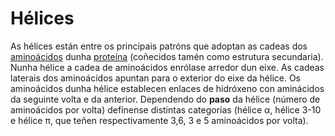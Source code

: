 # Hélices
As hélices están entre os principais patróns que adoptan as cadeas dos [aminoácidos](lexicon-aminoacid) dunha [proteína](lexicon-protein) (coñecidos tamén como estrutura secundaria).  
Nunha hélice a cadea de aminoácidos enrólase arredor dun eixe. As cadeas laterais dos aminoácidos apuntan para o exterior do eixe da hélice. Os aminoácidos dunha hélice establecen enlaces de hidróxeno con aminácidos da seguinte volta e da anterior.
Dependendo do **paso** da hélice (número de aminoácidos por volta) defínense distintas categorías (hélice α, hélice 3-10 e hélice π, que teñen respectivamente 3,6, 3 e 5 aminoácidos por volta).
